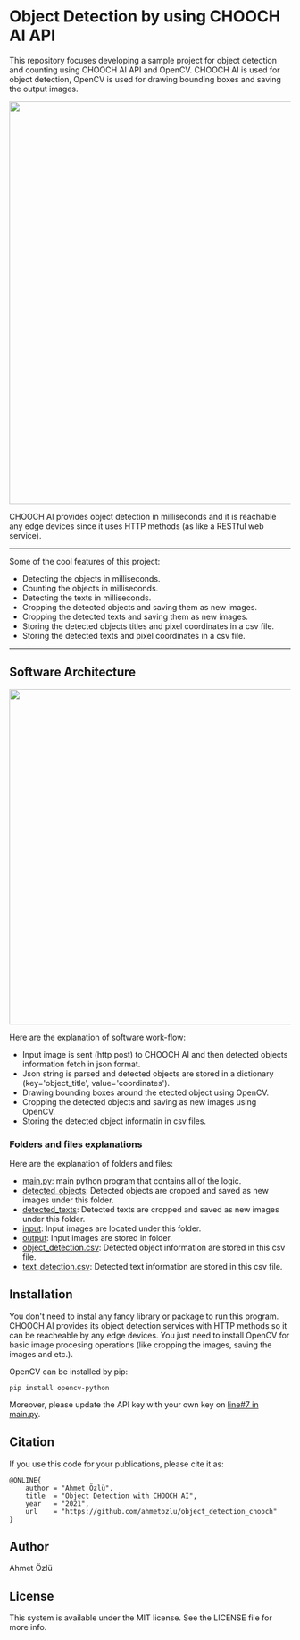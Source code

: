 # Object Detection by using CHOOCH AI API
This repository focuses developing a sample project for object detection and counting using CHOOCH AI API and OpenCV. CHOOCH AI is used for object detection, OpenCV is used for drawing bounding boxes and saving the output images.

<p align="center">
  <img src="https://user-images.githubusercontent.com/22610163/105612702-a8b4cf00-5dce-11eb-9ecf-3c39a9a1d301.gif" | width = 720>
</p>

CHOOCH AI provides object detection in milliseconds and it is reachable any edge devices since it uses HTTP methods (as like a RESTful web service).

---
Some of the cool features of this project:

- Detecting the objects in milliseconds.
- Counting the objects in milliseconds.
- Detecting the texts in milliseconds.
- Cropping the detected objects and saving them as new images.
- Cropping the detected texts and saving them as new images.
- Storing the detected objects titles and pixel coordinates in a csv file.
- Storing the detected texts and pixel coordinates in a csv file.
---

## Software Architecture

<p align="center">
  <img src="https://user-images.githubusercontent.com/22610163/105613442-9721f600-5dd3-11eb-84f0-9c1b5c27d082.png" | width = 600>
</p>

Here are the explanation of software work-flow:

- Input image is sent (http post) to CHOOCH AI and then detected objects information fetch in json format.
- Json string is parsed and detected objects are stored in a dictionary (key='object_title', value='coordinates').
- Drawing bounding boxes around the etected object using OpenCV.
- Cropping the detected objects and saving as new images using OpenCV.
- Storing the detected object informatin in csv files.

### Folders and files explanations

Here are the explanation of folders and files:

- [main.py](https://github.com/ahmetozlu/object_detection_chooch/blob/main/main.py): main python program that contains all of the logic.
- [detected_objects](https://github.com/ahmetozlu/object_detection_chooch/tree/main/detected_objects): Detected objects are cropped and saved as new images under this folder.
- [detected_texts](https://github.com/ahmetozlu/object_detection_chooch/tree/main/detected_texts): Detected texts are cropped and saved as new images under this folder.
- [input](https://github.com/ahmetozlu/object_detection_chooch/tree/main/input): Input images are located under this folder.
- [output](https://github.com/ahmetozlu/object_detection_chooch/tree/main/output): Input images are stored in folder.
- [object_detection.csv](https://github.com/ahmetozlu/object_detection_chooch/blob/main/object_detection.csv): Detected object information are stored in this csv file.
- [text_detection.csv](https://github.com/ahmetozlu/object_detection_chooch/blob/main/text_detection.csv): Detected text information are stored in this csv file.

## Installation

You don't need to instal any fancy library or package to run this program. CHOOCH AI provides its object detection services with HTTP methods so it can be reacheable by any edge devices. You just need to install OpenCV for basic image procesing operations (like cropping the images, saving the images and etc.).

OpenCV can be installed by pip:

    pip install opencv-python
    
Moreover, please update the API key with your own key on [line#7 in main.py](https://github.com/ahmetozlu/object_detection_chooch/blob/main/main.py#L7).
   

## Citation
If you use this code for your publications, please cite it as:

    @ONLINE{
        author = "Ahmet Özlü",
        title  = "Object Detection with CHOOCH AI",
        year   = "2021",
        url    = "https://github.com/ahmetozlu/object_detection_chooch"
    }

## Author
Ahmet Özlü

## License
This system is available under the MIT license. See the LICENSE file for more info.
